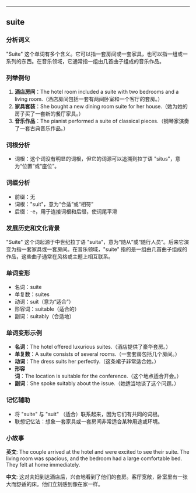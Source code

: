 
---------------
## suite
### 分析词义
"Suite" 这个单词有多个含义。它可以指一套房间或一套家具，也可以指一组或一系列的东西。在音乐领域，它通常指一组由几首曲子组成的音乐作品。

### 列举例句
1. **酒店房间**：The hotel room included a suite with two bedrooms and a living room.（酒店房间包括一套有两间卧室和一个客厅的套房。）
2. **家具套装**：She bought a new dining room suite for her house.（她为她的房子买了一套新的餐厅家具。）
3. **音乐作品**：The pianist performed a suite of classical pieces.（钢琴家演奏了一套古典音乐作品。）

### 词根分析
- 词根：这个词没有明显的词根，但它的词源可以追溯到拉丁语 "situs"，意为“位置”或“座位”。

### 词缀分析
- 前缀：无
- 词根："suit"，意为“合适”或“相符”
- 后缀：-e，用于连接词根和后缀，使词尾平滑

### 发展历史和文化背景
"Suite" 这个词起源于中世纪拉丁语 "suita"，意为“随从”或“随行人员”。后来它演变为指一套家具或一套房间。在音乐领域，"suite" 指的是一组由几首曲子组成的作品，这些曲子通常在风格或主题上相互联系。

### 单词变形
- 名词：suite
- 单复数：suites
- 动词：suit（意为“适合”）
- 形容词：suitable（适合的）
- 副词：suitably（合适地）

### 单词变形示例
- **名词**：The hotel offered luxurious suites.（酒店提供了豪华套房。）
- **单复数**：A suite consists of several rooms.（一套套房包括几个房间。）
- **动词**：The dress suits her perfectly.（这条裙子非常适合她。）
- **形容词**：The location is suitable for the conference.（这个地点适合开会。）
- **副词**：She spoke suitably about the issue.（她适当地谈了这个问题。）

### 记忆辅助
- 将 "suite" 与 "suit" （适合）联系起来，因为它们有共同的词根。
- 联想记忆法：想象一套家具或一套房间非常适合某种用途或环境。

### 小故事
**英文**:
The couple arrived at the hotel and were excited to see their suite. The living room was spacious, and the bedroom had a large comfortable bed. They felt at home immediately.

**中文**:
这对夫妇到达酒店后，兴奋地看到了他们的套房。客厅宽敞，卧室里有一张大而舒适的床。他们立刻感到像在家一样。

